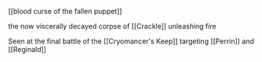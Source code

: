 [[blood curse of the fallen puppet]]

the now viscerally decayed corpse of [[Crackle]] 
unleashing fire 

Seen at the final battle of the [[Cryomancer's Keep]] targeting [[Perrin]] and [[Reginald]]

